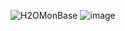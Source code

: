 ![H2OMonBase](https://github.com/user-attachments/assets/d96a2bce-5a83-43d1-8029-0dc743d18fa8)
![image](https://github.com/user-attachments/assets/3d98b4b2-afca-4ee0-ac5a-f420b6726553)
